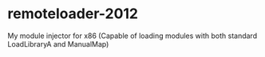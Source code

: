 remoteloader-2012
=================

My module injector for x86 (Capable of loading modules with both standard LoadLibraryA and ManualMap)
